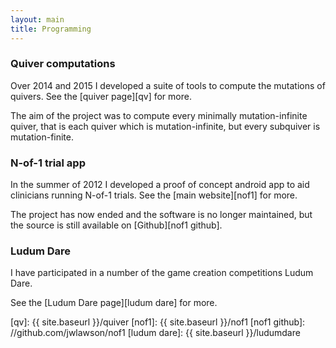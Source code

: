 ```yaml
---
layout: main
title: Programming
--- 
```


### Quiver computations 

Over 2014 and 2015 I developed a suite of tools to compute the mutations of 
quivers. See the [quiver page][qv] for more.

The aim of the project was to compute every minimally mutation-infinite quiver, 
that is each quiver which is mutation-infinite, but every subquiver is 
mutation-finite. 

### N-of-1 trial app 

In the summer of 2012 I developed a proof of concept android app to aid 
clinicians running N-of-1 trials. See the [main website][nof1] for more. 

The project has now ended and the software is no longer maintained, but the 
source is still available on [Github][nof1 github]. 

### Ludum Dare 

I have participated in a number of the game creation competitions Ludum Dare. 

See the [Ludum Dare page][ludum dare] for more. 

[qv]: {{ site.baseurl }}/quiver
[nof1]: {{ site.baseurl }}/nof1
[nof1 github]: //github.com/jwlawson/nof1
[ludum dare]: {{ site.baseurl }}/ludumdare
